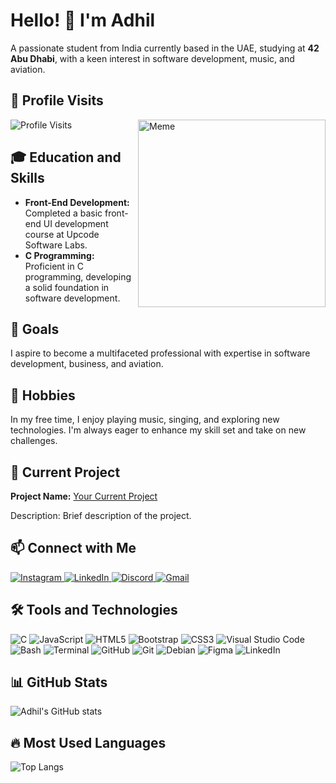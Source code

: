 <!DOCTYPE html>
<html lang="en">
<head>
    <meta charset="UTF-8">
    <meta name="viewport" content="width=device-width, initial-scale=1.0">
</head>
<body>
    <h1>Hello! 👋 I'm Adhil</h1>
    <p>A passionate student from India currently based in the UAE, studying at <strong>42 Abu Dhabi</strong>, with a keen interest in software development, music, and aviation.</p>
    <h2>👀 Profile Visits</h2>
    <img src="https://komarev.com/ghpvc/?username=yourusername&color=blue" alt="Profile Visits">
    <img src="https://i.imgflip.com/2sd8qv.jpg" align="right" alt="Meme" width="300">
    <h2>🎓 Education and Skills</h2>
    <ul>
        <li><strong>Front-End Development:</strong> Completed a basic front-end UI development course at Upcode Software Labs.</li>
        <li><strong>C Programming:</strong> Proficient in C programming, developing a solid foundation in software development.</li>
    </ul>
    <h2>🎯 Goals</h2>
    <p>I aspire to become a multifaceted professional with expertise in software development, business, and aviation.</p>
    <h2>🎵 Hobbies</h2>
    <p>In my free time, I enjoy playing music, singing, and exploring new technologies. I'm always eager to enhance my skill set and take on new challenges.</p>
    <h2>🚀 Current Project</h2>
    <p><strong>Project Name:</strong> <a href="https://github.com/your-repo-link">Your Current Project</a></p>
    <p>Description: Brief description of the project.</p>
    <h2>📫 Connect with Me</h2>
    <p>
        <a href="https://instagram.com/yourusername">
            <img src="https://img.shields.io/badge/Instagram-%23E4405F.svg?style=for-the-badge&logo=instagram&logoColor=white" alt="Instagram">
        </a>
        <a href="https://linkedin.com/in/yourusername">
            <img src="https://img.shields.io/badge/LinkedIn-%230077B5.svg?style=for-the-badge&logo=linkedin&logoColor=white" alt="LinkedIn">
        </a>
        <a href="https://discord.gg/yourdiscordid">
            <img src="https://img.shields.io/badge/Discord-%237289DA.svg?style=for-the-badge&logo=discord&logoColor=white" alt="Discord">
        </a>
        <a href="mailto:your.email@gmail.com">
            <img src="https://img.shields.io/badge/Gmail-D14836?style=for-the-badge&logo=gmail&logoColor=white" alt="Gmail">
        </a>
    </p>
    <h2>🛠️ Tools and Technologies</h2>
    <p>
        <img src="https://img.shields.io/badge/C-%2300599C.svg?style=for-the-badge&logo=c&logoColor=white" alt="C">
        <img src="https://img.shields.io/badge/JavaScript-%23323330.svg?style=for-the-badge&logo=javascript&logoColor=%23F7DF1E" alt="JavaScript">
        <img src="https://img.shields.io/badge/HTML5-%23E34F26.svg?style=for-the-badge&logo=html5&logoColor=white" alt="HTML5">
        <img src="https://img.shields.io/badge/Bootstrap-%23563D7C.svg?style=for-the-badge&logo=bootstrap&logoColor=white" alt="Bootstrap">
        <img src="https://img.shields.io/badge/CSS3-%231572B6.svg?style=for-the-badge&logo=css3&logoColor=white" alt="CSS3">
        <img src="https://img.shields.io/badge/VisualStudioCode-%23007ACC.svg?style=for-the-badge&logo=visual-studio-code&logoColor=white" alt="Visual Studio Code">
        <img src="https://img.shields.io/badge/Bash-%23121011.svg?style=for-the-badge&logo=gnu-bash&logoColor=white" alt="Bash">
        <img src="https://img.shields.io/badge/Terminal-%234D4D4D.svg?style=for-the-badge&logo=windows-terminal&logoColor=white" alt="Terminal">
        <img src="https://img.shields.io/badge/GitHub-%23181717.svg?style=for-the-badge&logo=github&logoColor=white" alt="GitHub">
        <img src="https://img.shields.io/badge/Git-%23F05033.svg?style=for-the-badge&logo=git&logoColor=white" alt="Git">
        <img src="https://img.shields.io/badge/Debian-%23A81D33.svg?style=for-the-badge&logo=debian&logoColor=white" alt="Debian">
        <img src="https://img.shields.io/badge/Figma-%23F24E1E.svg?style=for-the-badge&logo=figma&logoColor=white" alt="Figma">
        <img src="https://img.shields.io/badge/LinkedIn-%230077B5.svg?style=for-the-badge&logo=linkedin&logoColor=white" alt="LinkedIn">
    </p>
    <h2>📊 GitHub Stats</h2>
    <img src="https://github-readme-stats.vercel.app/api?username=yourusername&show_icons=true&theme=radical" alt="Adhil's GitHub stats">
    <h2>🔥 Most Used Languages</h2>
    <img src="https://github-readme-stats.vercel.app/api/top-langs/?username=yourusername&layout=compact&theme=radical" alt="Top Langs">
</body>
</html>
